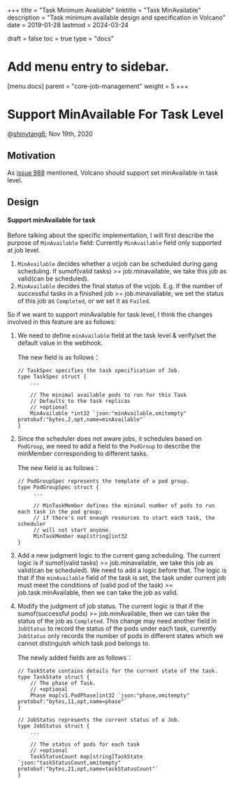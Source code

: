 +++
title = "Task Minimum Available"
linktitle = "Task MinAvailable"
description = "Task minimum available design and specification in Volcano"
date = 2019-01-28
lastmod = 2024-03-24

draft = false
toc = true
type = "docs"

# Add menu entry to sidebar.
[menu.docs]
  parent = "core-job-management"
  weight = 5
+++ 

# Support MinAvailable For Task Level

@[shinytang6](https://github.com/shinytang6); Nov 19th, 2020

## Motivation
As [issue 988](https://github.com/volcano-sh/volcano/issues/988) mentioned, Volcano should support set minAvailable in task level.

## Design

#### Support minAvailable for task

Before talking about the specific implementation, l will first describe the purpose of `MinAvailable` field:
Currently `MinAvailable` field only supported at job level.
1. `MinAvailable` decides whether a vcjob can be scheduled during gang scheduling. If sumof(valid tasks) >= job.minavailable, we take this job as valid(can be scheduled).
2. `MinAvailable` decides the final status of the vcjob. E.g. If the number of successful tasks in a finished job >= job.minavailable, we set the status of this job as `Completed`, or we set it as `Failed`.

So if we want to support minAvailable for task level, I think the changes involved in this feature are as follows:
1. We need to define `minAvailable` field at the task level & verify/set the default value in the webhook.

    The new field is as follows：
    ```
    // TaskSpec specifies the task specification of Job.
    type TaskSpec struct {
        ...
        
        // The minimal available pods to run for this Task
        // Defaults to the task replicas
        // +optional
        MinAvailable *int32 `json:"minAvailable,omitempty" protobuf:"bytes,2,opt,name=minAvailable"`
    }
    ```

2. Since the scheduler does not aware jobs, it schedules based on `PodGroup`, we need to add a field to the `PodGroup` to describe the minMember corresponding to different tasks.

   The new field is as follows：
   ```
   // PodGroupSpec represents the template of a pod group.
   type PodGroupSpec struct {
        ...
       
        // MinTaskMember defines the minimal number of pods to run each task in the pod group;
        // if there's not enough resources to start each task, the scheduler
        // will not start anyone.
        MinTaskMember map[string]int32
   }
   ```
3. Add a new judgment logic to the current gang scheduling. The current logic is if sumof(valid tasks) >= job.minavailable, we take this job as valid(can be scheduled). We need to add a logic before that. The logic is that if the `minAvailable` field of the task is set, the task under current job must meet the conditions of (valid pod of the task) >= job.task.minAvailable, then we can take the job as valid.
4. Modify the judgment of job status. The current logic is that if the sumof(successful pods) >= job.minAvailable, then we can take the status of the job as `Completed`. This change may need another field in `JobStatus` to record the status of the pods under each task, currently `JobStatus` only records the number of pods in different states which we cannot distinguish which task pod belongs to.

    The newly added fields are as follows：
    
    ```
    // TaskState contains details for the current state of the task.
    type TaskState struct {
        // The phase of Task.
        // +optional
        Phase map[v1.PodPhase]int32 `json:"phase,omitempty" protobuf:"bytes,11,opt,name=phase"`
    } 
   
    // JobStatus represents the current status of a Job.
    type JobStatus struct {
        ...
        
        // The status of pods for each task
        // +optional
        TaskStatusCount map[string]TaskState `json:"taskStatusCount,omitempty" protobuf:"bytes,21,opt,name=taskStatusCount"`
    }
    ```